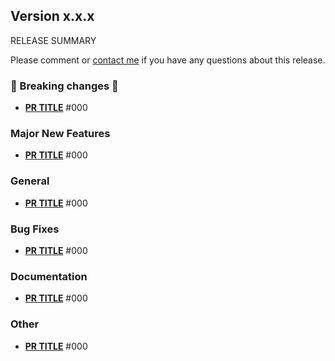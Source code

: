 ## Version x.x.x

RELEASE SUMMARY

Please comment or [contact me](https://charlie.fish/contact) if you have any questions about this release.

### 🚨 Breaking changes 🚨

- **[PR TITLE](https://github.com/dynamoosejs/dynamoose/pull/000)** #000

### Major New Features

- **[PR TITLE](https://github.com/dynamoosejs/dynamoose/pull/000)** #000

### General

- **[PR TITLE](https://github.com/dynamoosejs/dynamoose/pull/000)** #000

### Bug Fixes

- **[PR TITLE](https://github.com/dynamoosejs/dynamoose/pull/000)** #000

### Documentation

- **[PR TITLE](https://github.com/dynamoosejs/dynamoose/pull/000)** #000

### Other

- **[PR TITLE](https://github.com/dynamoosejs/dynamoose/pull/000)** #000
